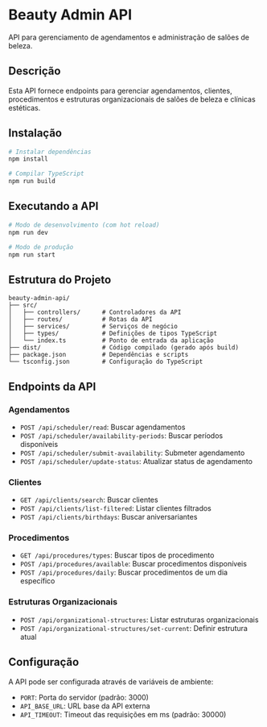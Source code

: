 # Beauty Admin API

API para gerenciamento de agendamentos e administração de salões de beleza.

## Descrição

Esta API fornece endpoints para gerenciar agendamentos, clientes, procedimentos e estruturas organizacionais de salões de beleza e clínicas estéticas.

## Instalação

```bash
# Instalar dependências
npm install

# Compilar TypeScript
npm run build
```

## Executando a API

```bash
# Modo de desenvolvimento (com hot reload)
npm run dev

# Modo de produção
npm run start
```

## Estrutura do Projeto

```
beauty-admin-api/
├── src/
│   ├── controllers/      # Controladores da API
│   ├── routes/           # Rotas da API
│   ├── services/         # Serviços de negócio
│   ├── types/            # Definições de tipos TypeScript
│   └── index.ts          # Ponto de entrada da aplicação
├── dist/                 # Código compilado (gerado após build)
├── package.json          # Dependências e scripts
└── tsconfig.json         # Configuração do TypeScript
```

## Endpoints da API

### Agendamentos

- `POST /api/scheduler/read`: Buscar agendamentos
- `POST /api/scheduler/availability-periods`: Buscar períodos disponíveis
- `POST /api/scheduler/submit-availability`: Submeter agendamento
- `POST /api/scheduler/update-status`: Atualizar status de agendamento

### Clientes

- `GET /api/clients/search`: Buscar clientes
- `POST /api/clients/list-filtered`: Listar clientes filtrados
- `POST /api/clients/birthdays`: Buscar aniversariantes

### Procedimentos

- `GET /api/procedures/types`: Buscar tipos de procedimento
- `POST /api/procedures/available`: Buscar procedimentos disponíveis
- `POST /api/procedures/daily`: Buscar procedimentos de um dia específico

### Estruturas Organizacionais

- `POST /api/organizational-structures`: Listar estruturas organizacionais
- `POST /api/organizational-structures/set-current`: Definir estrutura atual

## Configuração

A API pode ser configurada através de variáveis de ambiente:

- `PORT`: Porta do servidor (padrão: 3000)
- `API_BASE_URL`: URL base da API externa
- `API_TIMEOUT`: Timeout das requisições em ms (padrão: 30000) 